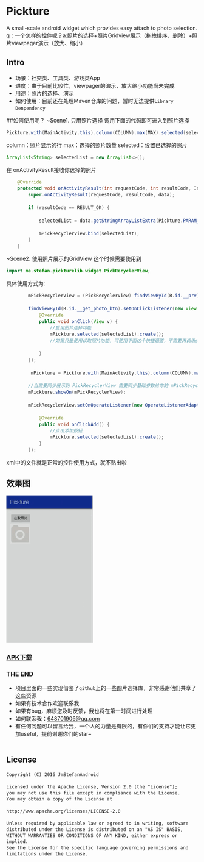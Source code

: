 # Pickture
A small-scale android  widget which provides easy attach to photo selection.
<br>q：一个怎样的控件呢？a:照片的选择+照片Gridview展示（拖拽排序、删除）+照片viewpager演示（放大、缩小）
</br>
## Intro
* 场景：社交类、工具类、游戏类App
* 进度：由于目前比较忙，viewpager的演示，放大缩小功能尚未完成
* 用途：照片的选择、演示
* 如何使用：目前还在处理Maven仓库的问题，暂时无法提供`Library Denpendency`

##如何使用呢？
~Scene1. 只用照片选择
调用下面的代码即可进入到照片选择
``` java
Pickture.with(MainActivity.this).column(COLUMN).max(MAX).selected(selectedList).create();
```
column：照片显示的行
max：选择的照片数量
selected：设置已选择的照片
``` java
ArrayList<String> selectedList = new ArrayList<>();
``` 
在 onActivityResult接收你选择的照片
``` java
    @Override
    protected void onActivityResult(int requestCode, int resultCode, Intent data) {
        super.onActivityResult(requestCode, resultCode, data);

        if (resultCode == RESULT_OK) {

            selectedList = data.getStringArrayListExtra(Pickture.PARAM_PICKRESULT);

            mPickRecyclerView.bind(selectedList);
        }
    }
``` 
~Scene2. 使用照片展示的GridView
这个时候需要使用到 
``` java
import me.stefan.pickturelib.widget.PickRecyclerView;
``` 
具体使用方式为:
``` java
        mPickRecyclerView = (PickRecyclerView) findViewById(R.id.__prv);

        findViewById(R.id.__get_photo_btn).setOnClickListener(new View.OnClickListener() {
            @Override
            public void onClick(View v) {
                //启用图片选择功能
                mPickture.selected(selectedList).create();
                //如果只是使用读取照片功能，可使用下面这个快捷通道，不需要再调用showOn方法去同步参数了

            }
        });

         mPickture = Pickture.with(MainActivity.this).column(COLUMN).max(MAX).hasCamera(true).selected(selectedList);

        //当需要同步展示到 PickRecyclerView 需要同步基础参数给你的 mPickRecyclerView ，这个方法就是用于同步的
        mPickture.showOn(mPickRecyclerView);

        mPickRecyclerView.setOnOperateListener(new OperateListenerAdapter() {

            @Override
            public void onClickAdd() {
                //点击添加按钮
                mPickture.selected(selectedList).create();
            }
        });
``` 
xml中的文件就是正常的控件使用方式，就不贴出啦



## 效果图
 ![Pickture](/gif/howtouse.gif)  
 
### [APK下载](https://github.com/JmStefanAndroid/Pickture/tree/master/apk/pickture.apk?raw=true)  
 
### THE END
 * 项目里面的一些实现借鉴了`github`上的一些图片选择库，非常感谢他们共享了这些资源
 * 如果有技术合作欢迎联系我
 * 如果有bug，麻烦您及时反馈，我也将在第一时间进行处理
 * 如何联系我：648701906@qq.com
 * 有任何问题可以留言给我，一个人的力量是有限的，有你们的支持才能让它更加useful，提前谢谢你们的star~
 <br></br>
 
License
--------
```
Copyright (C) 2016 JmStefanAndroid

Licensed under the Apache License, Version 2.0 (the "License");
you may not use this file except in compliance with the License.
You may obtain a copy of the License at

http://www.apache.org/licenses/LICENSE-2.0

Unless required by applicable law or agreed to in writing, software
distributed under the License is distributed on an "AS IS" BASIS,
WITHOUT WARRANTIES OR CONDITIONS OF ANY KIND, either express or implied.
See the License for the specific language governing permissions and
limitations under the License.
```
